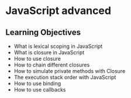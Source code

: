 # JavaScript advanced
## Learning Objectives

*   What is lexical scoping in JavaScript
*   What is closure in JavaScript
*   How to use closure
*   How to chain different closures
*   How to simulate private methods with Closure
*   The execution stack order with JavaScript
*   How to use binding
*   How to use callbacks
